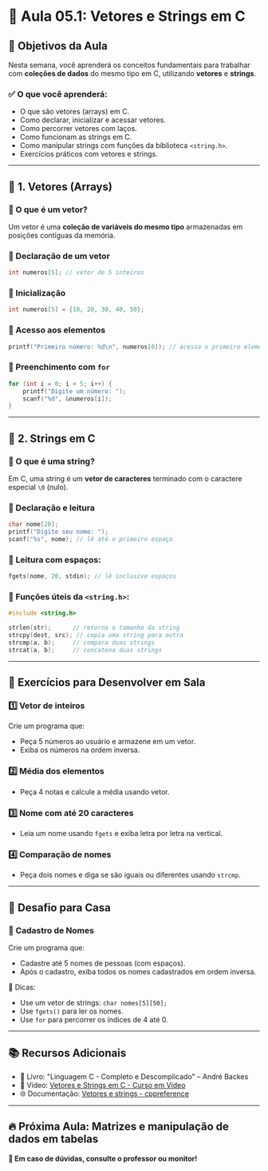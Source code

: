 # 🚀 Aula 05.1: Vetores e Strings em C

## 📌 Objetivos da Aula
Nesta semana, você aprenderá os conceitos fundamentais para trabalhar com **coleções de dados** do mesmo tipo em C, utilizando **vetores** e **strings**.

### ✅ O que você aprenderá:
- O que são vetores (arrays) em C.
- Como declarar, inicializar e acessar vetores.
- Como percorrer vetores com laços.
- Como funcionam as strings em C.
- Como manipular strings com funções da biblioteca `<string.h>`.
- Exercícios práticos com vetores e strings.

---

## 📖 1. Vetores (Arrays)

### 📌 O que é um vetor?
Um vetor é uma **coleção de variáveis do mesmo tipo** armazenadas em posições contíguas da memória.

### 📌 Declaração de um vetor
```c
int numeros[5]; // vetor de 5 inteiros
```

### 📌 Inicialização
```c
int numeros[5] = {10, 20, 30, 40, 50};
```

### 📌 Acesso aos elementos
```c
printf("Primeiro número: %d\n", numeros[0]); // acessa o primeiro elemento
```

### 📌 Preenchimento com `for`
```c
for (int i = 0; i < 5; i++) {
    printf("Digite um número: ");
    scanf("%d", &numeros[i]);
}
```

---

## 📖 2. Strings em C

### 📌 O que é uma string?
Em C, uma string é um **vetor de caracteres** terminado com o caractere especial `\0` (nulo).

### 📌 Declaração e leitura
```c
char nome[20];
printf("Digite seu nome: ");
scanf("%s", nome); // lê até o primeiro espaço
```

### 📌 Leitura com espaços:
```c
fgets(nome, 20, stdin); // lê inclusive espaços
```

### 📌 Funções úteis da `<string.h>`:
```c
#include <string.h>

strlen(str);      // retorna o tamanho da string
strcpy(dest, src); // copia uma string para outra
strcmp(a, b);     // compara duas strings
strcat(a, b);     // concatena duas strings
```

---

## 📝 Exercícios para Desenvolver em Sala

### 1️⃣ Vetor de inteiros
Crie um programa que:
- Peça 5 números ao usuário e armazene em um vetor.
- Exiba os números na ordem inversa.

### 2️⃣ Média dos elementos
- Peça 4 notas e calcule a média usando vetor.

### 3️⃣ Nome com até 20 caracteres
- Leia um nome usando `fgets` e exiba letra por letra na vertical.

### 4️⃣ Comparação de nomes
- Peça dois nomes e diga se são iguais ou diferentes usando `strcmp`.

---

## 🎯 Desafio para Casa

### 📌 Cadastro de Nomes
Crie um programa que:
- Cadastre até 5 nomes de pessoas (com espaços).
- Após o cadastro, exiba todos os nomes cadastrados em ordem inversa.

📌 Dicas:
- Use um vetor de strings: `char nomes[5][50];`
- Use `fgets()` para ler os nomes.
- Use `for` para percorrer os índices de 4 até 0.

---

## 📚 Recursos Adicionais
- 📘 Livro: "Linguagem C - Completo e Descomplicado" – André Backes
- 🎥 Vídeo: [Vetores e Strings em C - Curso em Vídeo](https://www.youtube.com/watch?v=WxGBoY5iNXY)
- 🌐 Documentação: [Vetores e strings - cppreference](https://en.cppreference.com/w/c/string/byte)

---

## 🔥 Próxima Aula: Matrizes e manipulação de dados em tabelas

**💬 Em caso de dúvidas, consulte o professor ou monitor!**

